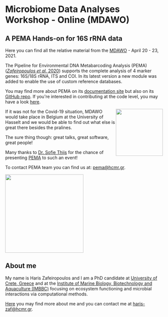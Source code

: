# Microbiome Data Analyses Workshop - Online (MDAWO)

## A PEMA Hands-on for 16S rRNA data

Here you can find all the relative material from the [MDAWO](https://mdawo.meetinghand.com/) - April 20 - 23, 2021. 

The Pipeline for Environmental DNA Metabarcoding Analysis (PEMA) ([*Zafeiropoulos et al.* 2020](https://academic.oup.com/gigascience/article/9/3/giaa022/5803335))
supports the complete analysis of 4 marker genes: 16S/18S rRNA, ITS and COI.
In its latest version a new module was added to enable the use of custom reference databases. 

You may find more about PEMA on its [documentation site](http://pema.hcmr.gr/)
but also on its [GitHub repo](https://github.com/hariszaf/pema). 
If you're interested in contributing at the code level, you may have a look [here](https://github.com/hariszaf/pema/blob/master/CONTRIBUTING.md).


<img src="https://static6.depositphotos.com/1003580/615/i/600/depositphotos_6150624-stock-photo-kid-with-chocolate.jpg" width= 150px;  align="right">
If it was not for the Covid-19 situation, MDAWO would take place in Belgium at the University of Hasselt
and we would be able to find out what else is great there besides the pralines. 


The sure thing though: great talks, great software, great people!  

Many thanks to [Dr. Sofie Thijs](https://www.linkedin.com/in/sofiethijs/?originalSubdomain=be) for the chance of presenting 
[PEMA]() to such an event! 



To contact PEMA team you can find us at: 
pema@hcmr.gr.


<img src="https://camo.githubusercontent.com/762c1129f266494bbbb3faff3d673040cf7b1f19d45c6e13f49b08de12f5116a/68747470733a2f2f692e70617374652e706963732f38373031383966616466363638613935386338616163383366333865373939632e706e67" width= 250px; />


## About me
My name is Haris Zafeiropoulos and I am a PhD candidate at [University of Crete, Greece](http://biology.uoc.gr/) and at the [Institute of Marine Biology, Biotechnology and Aquaculture (IMBBC)](https://imbbc.hcmr.gr/) focusing on ecosystem functioning and microbial interactions via computational methods.

[Here](https://hariszaf.github.io/) you may find more about me and you can contact me at
haris-zaf@hcmr.gr.
